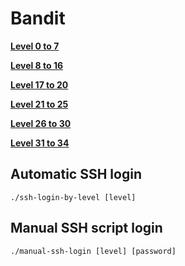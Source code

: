 # Bandit
**[Level 0 to 7](0-7.md)**

**[Level 8 to 16](8-16.md)**

**[Level 17 to 20](17-20.md)**

**[Level 21 to 25](21-25.md)**

**[Level 26 to 30](26-30.md)**

**[Level 31 to 34](31-34.md)**

## Automatic SSH login
`./ssh-login-by-level [level]`

## Manual SSH script login
`./manual-ssh-login [level] [password]`